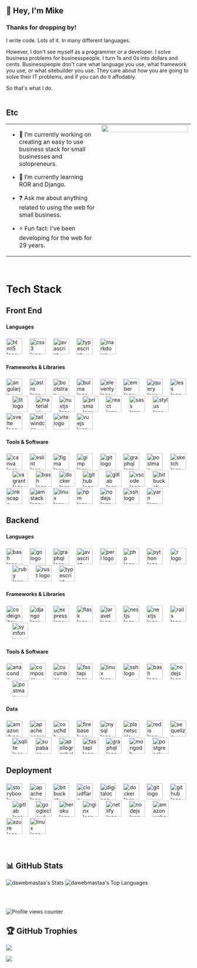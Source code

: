 ## 👋  Hey, I'm Mike   
  
### Thanks for dropping by!  
I write code. Lots of it. In many different languages.

However, I don't see myself as a programmer or a developer. I solve business problems for businesspeople. I turn 1s and 0s into dollars and cents. Businesspeople don't care what language you use, what framework you use, or what sitebuilder you use. They care about how you are going to solve their IT problems, and if you can do it affodably.

So that's what I do.  
<br/>  
## Etc 
<table><tr><td valign="top" width="50%">

- 🔭 I’m currently working on creating an easy to use business stack for small businesses and solopreneurs.  
  

- 🌱 I’m currently learning ROR and Django.  
  

- ❓ Ask me about anything related to using the web for small business.  
  

- ⚡ Fun fact: I've been developing for the web for 29 years.  


</td><td valign="top" width="50%">

<div align="center">
<img src="https://img.freepik.com/free-photo/programming-background-concept_23-2150170152.jpg?t=st=1736409252~exp=1736412852~hmac=77660d5c54c5197245a6c9b207bfe37ca8a8a8c0e11789812e7f89eb44d71e13&w=2000" align="center" style="width: 100%" />
</div>  


</td></tr></table>  

<br/>  

# Tech Stack

## Front End

###

#### Languages

###

<div align="left">
  <img src="https://cdn.jsdelivr.net/gh/devicons/devicon/icons/html5/html5-original.svg" height="44" alt="html5 logo"  />
  <img width="12" />
  <img src="https://cdn.jsdelivr.net/gh/devicons/devicon/icons/css3/css3-original.svg" height="44" alt="css3 logo"  />
  <img width="12" />
  <img src="https://cdn.jsdelivr.net/gh/devicons/devicon/icons/javascript/javascript-original.svg" height="44" alt="javascript logo"  />
  <img width="12" />
  <img src="https://cdn.jsdelivr.net/gh/devicons/devicon/icons/typescript/typescript-original.svg" height="44" alt="typescript logo"  />
  <img width="12" />
  <img src="https://skillicons.dev/icons?i=md" height="44" alt="markdown logo"  />
</div>

###

<h4 align="left">Frameworks & Libraries</h4>

###

<div align="left">
  <img src="https://cdn.jsdelivr.net/gh/devicons/devicon/icons/angularjs/angularjs-original.svg" height="44" alt="angularjs logo"  />
  <img width="12" />
  <img src="https://skillicons.dev/icons?i=astro" height="44" alt="astro logo"  />
  <img width="12" />
  <img src="https://cdn.jsdelivr.net/gh/devicons/devicon/icons/bootstrap/bootstrap-original-wordmark.svg" height="44" alt="bootstrap logo"  />
  <img width="12" />
  <img src="https://cdn.jsdelivr.net/gh/devicons/devicon/icons/bulma/bulma-plain.svg" height="44" alt="bulma logo"  />
  <img width="12" />
  <img src="https://cdn.jsdelivr.net/gh/devicons/devicon/icons/eleventy/eleventy-original.svg" height="44" alt="eleventy logo"  />
  <img width="12" />
  <img src="https://skillicons.dev/icons?i=ember" height="44" alt="ember logo"  />
  <img width="12" />
  <img src="https://cdn.jsdelivr.net/gh/devicons/devicon/icons/jquery/jquery-plain-wordmark.svg" height="44" alt="jquery logo"  />
  <img width="12" />
  <img src="https://cdn.jsdelivr.net/gh/devicons/devicon/icons/less/less-plain-wordmark.svg" height="44" alt="less logo"  />
  <img width="12" />
  <img src="https://skillicons.dev/icons?i=lit" height="44" alt="lit logo"  />
  <img width="12" />
  <img src="https://cdn.jsdelivr.net/gh/devicons/devicon/icons/materialui/materialui-original.svg" height="44" alt="materialui logo"  />
  <img width="12" />
  <img src="https://skillicons.dev/icons?i=nuxtjs" height="44" alt="nuxtjs logo"  />
  <img width="12" />
  <img src="https://skillicons.dev/icons?i=prisma" height="44" alt="prisma logo"  />
  <img width="12" />
  <img src="https://cdn.jsdelivr.net/gh/devicons/devicon/icons/react/react-original-wordmark.svg" height="44" alt="react logo"  />
  <img width="12" />
  <img src="https://cdn.jsdelivr.net/gh/devicons/devicon/icons/sass/sass-original.svg" height="44" alt="sass logo"  />
  <img width="12" />
  <img src="https://cdn.jsdelivr.net/gh/devicons/devicon/icons/stylus/stylus-original.svg" height="44" alt="stylus logo"  />
  <img width="12" />
  <img src="https://cdn.jsdelivr.net/gh/devicons/devicon/icons/svelte/svelte-original.svg" height="44" alt="svelte logo"  />
  <img width="12" />
  <img src="https://skillicons.dev/icons?i=tailwind" height="44" alt="tailwindcss logo"  />
  <img width="12" />
  <img src="https://skillicons.dev/icons?i=vite" height="44" alt="vite logo"  />
  <img width="12" />
  <img src="https://cdn.jsdelivr.net/gh/devicons/devicon/icons/vuejs/vuejs-original.svg" height="44" alt="vuejs logo"  />
</div>

###

<h4 align="left">Tools & Software</h4>

###

<div align="left">
  <img src="https://cdn.jsdelivr.net/gh/devicons/devicon/icons/canva/canva-original.svg" height="44" alt="canva logo"  />
  <img width="12" />
  <img src="https://cdn.jsdelivr.net/gh/devicons/devicon/icons/eslint/eslint-original.svg" height="44" alt="eslint logo"  />
  <img width="12" />
  <img src="https://cdn.jsdelivr.net/gh/devicons/devicon/icons/figma/figma-original.svg" height="44" alt="figma logo"  />
  <img width="12" />
  <img src="https://cdn.jsdelivr.net/gh/devicons/devicon/icons/gimp/gimp-original.svg" height="44" alt="gimp logo"  />
  <img width="12" />
  <img src="https://skillicons.dev/icons?i=git" height="44" alt="git logo"  />
  <img width="12" />
  <img src="https://cdn.simpleicons.org/graphql/E10098" height="44" alt="graphql logo"  />
  <img width="12" />
  <img src="https://skillicons.dev/icons?i=postman" height="44" alt="postman logo"  />
  <img width="12" />
  <img src="https://cdn.jsdelivr.net/gh/devicons/devicon/icons/sketch/sketch-original.svg" height="44" alt="sketch logo"  />
  <img width="12" />
  <img src="https://cdn.jsdelivr.net/gh/devicons/devicon/icons/vagrant/vagrant-original.svg" height="44" alt="vagrant logo"  />
  <img width="12" />
  <img src="https://cdn.jsdelivr.net/gh/devicons/devicon/icons/bash/bash-original.svg" height="44" alt="bash logo"  />
  <img width="12" />
  <img src="https://cdn.jsdelivr.net/gh/devicons/devicon/icons/docker/docker-original.svg" height="44" alt="docker logo"  />
  <img width="12" />
  <img src="https://skillicons.dev/icons?i=github" height="44" alt="github logo"  />
  <img width="12" />
  <img src="https://cdn.jsdelivr.net/gh/devicons/devicon/icons/gitlab/gitlab-original.svg" height="44" alt="gitlab logo"  />
  <img width="12" />
  <img src="https://cdn.jsdelivr.net/gh/devicons/devicon/icons/vscode/vscode-original.svg" height="44" alt="vscode logo"  />
  <img width="12" />
  <img src="https://cdn.jsdelivr.net/gh/devicons/devicon/icons/bitbucket/bitbucket-original.svg" height="44" alt="bitbucket logo"  />
  <img width="12" />
  <img src="https://cdn.jsdelivr.net/gh/devicons/devicon/icons/inkscape/inkscape-original.svg" height="44" alt="inkscape logo"  />
  <img width="12" />
  <img src="https://cdn.jsdelivr.net/gh/devicons/devicon/icons/jamstack/jamstack-original.svg" height="44" alt="jamstack logo"  />
  <img width="12" />
  <img src="https://cdn.jsdelivr.net/gh/devicons/devicon/icons/linux/linux-original.svg" height="44" alt="linux logo"  />
  <img width="12" />
  <img src="https://cdn.jsdelivr.net/gh/devicons/devicon/icons/npm/npm-original-wordmark.svg" height="44" alt="npm logo"  />
  <img width="12" />
  <img src="https://cdn.jsdelivr.net/gh/devicons/devicon/icons/nodejs/nodejs-original.svg" height="44" alt="nodejs logo"  />
  <img width="12" />
  <img src="https://cdn.jsdelivr.net/gh/devicons/devicon/icons/ssh/ssh-original.svg" height="44" alt="ssh logo"  />
  <img width="12" />
  <img src="https://cdn.jsdelivr.net/gh/devicons/devicon/icons/yarn/yarn-original.svg" height="44" alt="yarn logo"  />
</div>

###

<h2 align="left">Backend</h2>

###

<h4 align="left">Languages</h4>

###

<div align="left">
  <img src="https://cdn.jsdelivr.net/gh/devicons/devicon/icons/bash/bash-original.svg" height="44" alt="bash logo"  />
  <img width="12" />
  <img src="https://skillicons.dev/icons?i=go" height="44" alt="go logo"  />
  <img width="12" />
  <img src="https://skillicons.dev/icons?i=graphql" height="44" alt="graphql logo"  />
  <img width="12" />
  <img src="https://skillicons.dev/icons?i=js" height="44" alt="javascript logo"  />
  <img width="12" />
  <img src="https://skillicons.dev/icons?i=perl" height="44" alt="perl logo"  />
  <img width="12" />
  <img src="https://skillicons.dev/icons?i=php" height="44" alt="php logo"  />
  <img width="12" />
  <img src="https://skillicons.dev/icons?i=py" height="44" alt="python logo"  />
  <img width="12" />
  <img src="https://skillicons.dev/icons?i=r" height="44" alt="r logo"  />
  <img width="12" />
  <img src="https://cdn.jsdelivr.net/gh/devicons/devicon/icons/ruby/ruby-original.svg" height="44" alt="ruby logo"  />
  <img width="12" />
  <img src="https://skillicons.dev/icons?i=rust" height="44" alt="rust logo"  />
  <img width="12" />
  <img src="https://skillicons.dev/icons?i=ts" height="44" alt="typescript logo"  />
</div>

###

<h4 align="left">Frameworks & Libraries</h4>

###

<div align="left">
  <img src="https://cdn.simpleicons.org/codeigniter/EF4223" height="44" alt="codeigniter logo"  />
  <img width="12" />
  <img src="https://skillicons.dev/icons?i=django" height="44" alt="django logo"  />
  <img width="12" />
  <img src="https://skillicons.dev/icons?i=express" height="44" alt="express logo"  />
  <img width="12" />
  <img src="https://skillicons.dev/icons?i=flask" height="44" alt="flask logo"  />
  <img width="12" />
  <img src="https://cdn.simpleicons.org/laravel/FF2D20" height="44" alt="laravel logo"  />
  <img width="12" />
  <img src="https://skillicons.dev/icons?i=nestjs" height="44" alt="nestjs logo"  />
  <img width="12" />
  <img src="https://skillicons.dev/icons?i=nextjs" height="44" alt="nextjs logo"  />
  <img width="12" />
  <img src="https://skillicons.dev/icons?i=rails" height="44" alt="rails logo"  />
  <img width="12" />
  <img src="https://skillicons.dev/icons?i=symfony" height="44" alt="symfony logo"  />
</div>

###

<h4 align="left">Tools & Software</h4>

###

<div align="left">
  <img src="https://cdn.jsdelivr.net/gh/devicons/devicon/icons/anaconda/anaconda-original.svg" height="44" alt="anaconda logo"  />
  <img width="12" />
  <img src="https://cdn.jsdelivr.net/gh/devicons/devicon/icons/composer/composer-original.svg" height="44" alt="composer logo"  />
  <img width="12" />
  <img src="https://cdn.simpleicons.org/cucumber/23D96C" height="44" alt="cucumber logo"  />
  <img width="12" />
  <img src="https://cdn.jsdelivr.net/gh/devicons/devicon/icons/fastapi/fastapi-original.svg" height="44" alt="fastapi logo"  />
  <img width="12" />
  <img src="https://cdn.jsdelivr.net/gh/devicons/devicon/icons/linux/linux-original.svg" height="44" alt="linux logo"  />
  <img width="12" />
  <img src="https://cdn.jsdelivr.net/gh/devicons/devicon/icons/ssh/ssh-original.svg" height="44" alt="ssh logo"  />
  <img width="12" />
  <img src="https://skillicons.dev/icons?i=bash" height="44" alt="bash logo"  />
  <img width="12" />
  <img src="https://cdn.simpleicons.org/nodedotjs/339933" height="44" alt="nodejs logo"  />
  <img width="12" />
  <img src="https://skillicons.dev/icons?i=postman" height="44" alt="postman logo"  />
</div>

###

<h4 align="left">Data</h4>

###

<div align="left">
  <img src="https://cdn.simpleicons.org/amazondynamodb/4053D6" height="44" alt="amazondynamodb logo"  />
  <img width="12" />
  <img src="https://skillicons.dev/icons?i=cassandra" height="44" alt="apachecassandra logo"  />
  <img width="12" />
  <img src="https://cdn.jsdelivr.net/gh/devicons/devicon/icons/couchdb/couchdb-original.svg" height="44" alt="couchdb logo"  />
  <img width="12" />
  <img src="https://cdn.jsdelivr.net/gh/devicons/devicon/icons/firebase/firebase-plain.svg" height="44" alt="firebase logo"  />
  <img width="12" />
  <img src="https://cdn.jsdelivr.net/gh/devicons/devicon/icons/mysql/mysql-original.svg" height="44" alt="mysql logo"  />
  <img width="12" />
  <img src="https://skillicons.dev/icons?i=planetscale" height="44" alt="planetscale logo"  />
  <img width="12" />
  <img src="https://cdn.jsdelivr.net/gh/devicons/devicon/icons/redis/redis-original.svg" height="44" alt="redis logo"  />
  <img width="12" />
  <img src="https://cdn.jsdelivr.net/gh/devicons/devicon/icons/sequelize/sequelize-original.svg" height="44" alt="sequelize logo"  />
  <img width="12" />
  <img src="https://cdn.jsdelivr.net/gh/devicons/devicon/icons/sqlite/sqlite-original.svg" height="44" alt="sqlite logo"  />
  <img width="12" />
  <img src="https://skillicons.dev/icons?i=supabase" height="44" alt="supabase logo"  />
  <img width="12" />
  <img src="https://skillicons.dev/icons?i=apollo" height="44" alt="apollographql logo"  />
  <img width="12" />
  <img src="https://skillicons.dev/icons?i=fastapi" height="44" alt="fastapi logo"  />
  <img width="12" />
  <img src="https://skillicons.dev/icons?i=graphql" height="44" alt="graphql logo"  />
  <img width="12" />
  <img src="https://skillicons.dev/icons?i=mongodb" height="44" alt="mongodb logo"  />
  <img width="12" />
  <img src="https://cdn.jsdelivr.net/gh/devicons/devicon/icons/postgresql/postgresql-original.svg" height="44" alt="postgresql logo"  />
</div>

###

<h2 align="left">Deployment</h2>

###

<div align="left">
  <img src="https://cdn.jsdelivr.net/gh/devicons/devicon/icons/storybook/storybook-original.svg" height="44" alt="storybook logo"  />
  <img width="12" />
  <img src="https://cdn.jsdelivr.net/gh/devicons/devicon/icons/apache/apache-original.svg" height="44" alt="apache logo"  />
  <img width="12" />
  <img src="https://cdn.jsdelivr.net/gh/devicons/devicon/icons/bitbucket/bitbucket-original.svg" height="44" alt="bitbucket logo"  />
  <img width="12" />
  <img src="https://skillicons.dev/icons?i=cloudflare" height="44" alt="cloudflare logo"  />
  <img width="12" />
  <img src="https://cdn.jsdelivr.net/gh/devicons/devicon/icons/digitalocean/digitalocean-original.svg" height="44" alt="digitalocean logo"  />
  <img width="12" />
  <img src="https://skillicons.dev/icons?i=docker" height="44" alt="docker logo"  />
  <img width="12" />
  <img src="https://cdn.jsdelivr.net/gh/devicons/devicon/icons/git/git-original.svg" height="44" alt="git logo"  />
  <img width="12" />
  <img src="https://skillicons.dev/icons?i=github" height="44" alt="github logo"  />
  <img width="12" />
  <img src="https://cdn.jsdelivr.net/gh/devicons/devicon/icons/gitlab/gitlab-original.svg" height="44" alt="gitlab logo"  />
  <img width="12" />
  <img src="https://skillicons.dev/icons?i=gcp" height="44" alt="googlecloud logo"  />
  <img width="12" />
  <img src="https://cdn.jsdelivr.net/gh/devicons/devicon/icons/heroku/heroku-original.svg" height="44" alt="heroku logo"  />
  <img width="12" />
  <img src="https://skillicons.dev/icons?i=nginx" height="44" alt="nginx logo"  />
  <img width="12" />
  <img src="https://skillicons.dev/icons?i=netlify" height="44" alt="netlify logo"  />
  <img width="12" />
  <img src="https://skillicons.dev/icons?i=nodejs" height="44" alt="nodejs logo"  />
  <img width="12" />
  <img src="https://skillicons.dev/icons?i=aws" height="44" alt="amazonwebservices logo"  />
  <img width="12" />
  <img src="https://cdn.jsdelivr.net/gh/devicons/devicon/icons/azure/azure-original.svg" height="44" alt="azure logo"  />
  <img width="12" />
  <img src="https://skillicons.dev/icons?i=linux" height="44" alt="linux logo"  />
</div>

###

<br/>

## 📊 GitHub Stats 

![dawebmastaa's Stats](https://github-readme-stats.vercel.app/api?username=dawebmastaa&theme=dark&show_icons=true&hide_border=true&count_private=true&bg_color=00000000)
![dawebmastaa's Top Languages](https://github-readme-stats.vercel.app/api/top-langs/?username=dawebmastaa&theme=dark&show_icons=true&hide_border=true&layout=compact&bg_color=00000000)

<!---
![dawebmastaa's Streak](https://github-readme-streak-stats.herokuapp.com/?user=dawebmastaa&theme=dark&hide_border=true)
--->

<br/>  
<br/>  

![Profile views counter](https://komarev.com/ghpvc/?username=dawebmastaa&&style=flat-square)

## 🏆 GitHub Trophies

![](https://github-profile-trophy.vercel.app/?username=Dawebmastaa&theme=darkhub&no-frame=false&no-bg=false&margin-w=4)


[![](https://visitcount.itsvg.in/api?id=dawebmastaa&icon=0&color=0)](https://visitcount.itsvg.in)

